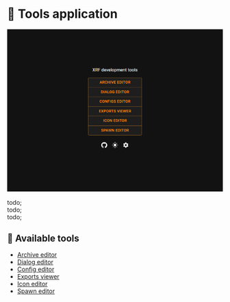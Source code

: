 # 🔨 Tools application

<img src="images/main_window.png" alt="main window" />

todo; <br/>
todo; <br/>
todo; <br/>

## 🔨 Available tools

- [Archive editor](archive_editor.md)
- [Dialog editor](dialog_editor.md)
- [Config editor](config_editor.md)
- [Exports viewer](exports_viewer.md)
- [Icon editor](icon_editor.md)
- [Spawn editor](spawn_editor.md)
